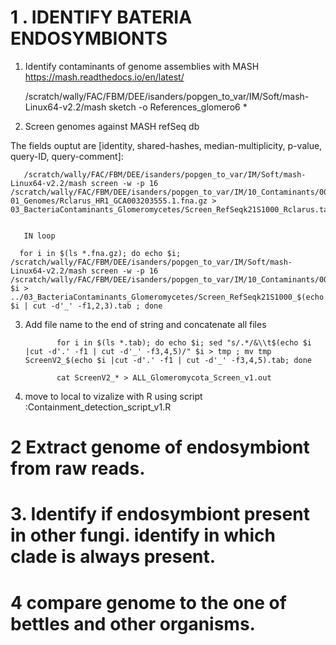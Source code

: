 

# 1 . IDENTIFY BATERIA ENDOSYMBIONTS

 1. Identify contaminants of genome assemblies with MASH  https://mash.readthedocs.io/en/latest/



       /scratch/wally/FAC/FBM/DEE/isanders/popgen_to_var/IM/Soft/mash-Linux64-v2.2/mash sketch -o References_glomero6 *
       
       
2. Screen genomes against MASH refSeq db

The fields ouptut are [identity, shared-hashes, median-multiplicity, p-value, query-ID, query-comment]:

       /scratch/wally/FAC/FBM/DEE/isanders/popgen_to_var/IM/Soft/mash-Linux64-v2.2/mash screen -w -p 16 /scratch/wally/FAC/FBM/DEE/isanders/popgen_to_var/IM/10_Contaminants/00_GeneBank_Complete_Bacteria/Reference_GeneBank_2549_Bacteria_completeGenomes.msh 01_Genomes/Rclarus_HR1_GCA003203555.1.fna.gz > 03_BacteriaContaminants_Glomeromycetes/Screen_RefSeqk21S1000_Rclarus.tab
       
       
       IN loop
       
      for i in $(ls *.fna.gz); do echo $i; /scratch/wally/FAC/FBM/DEE/isanders/popgen_to_var/IM/Soft/mash-Linux64-v2.2/mash screen -w -p 16 /scratch/wally/FAC/FBM/DEE/isanders/popgen_to_var/IM/10_Contaminants/00_GeneBank_Complete_Bacteria/Reference_GeneBank_2549_Bacteria_completeGenomes.msh $i > ../03_BacteriaContaminants_Glomeromycetes/Screen_RefSeqk21S1000_$(echo $i | cut -d'_' -f1,2,3).tab ; done 
       

3. Add file name to the end of string and concatenate all files

              for i in $(ls *.tab); do echo $i; sed "s/.*/&\\t$(echo $i |cut -d'.' -f1 | cut -d'_' -f3,4,5)/" $i > tmp ; mv tmp ScreenV2_$(echo $i |cut -d'.' -f1 | cut -d'_' -f3,4,5).tab; done
              
              cat ScreenV2_* > ALL_Glomeromycota_Screen_v1.out
              
4. move to local to vizalize with R
using script :Containment_detection_script_v1.R


# 2 Extract genome of endosymbiont from raw reads.


# 3. Identify if endosymbiont present in other fungi. identify in which clade is always present.

# 4 compare genome to the one of bettles and other organisms.




